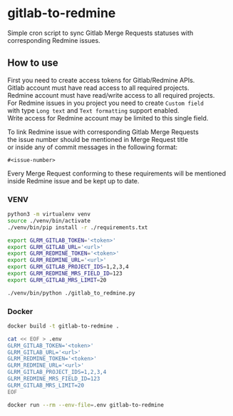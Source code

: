 # gitlab-to-redmine

Simple cron script to sync Gitlab Merge Requests statuses with corresponding Redmine issues.

## How to use

First you need to create access tokens for Gitlab/Redmine APIs.  
Gitlab account must have read access to all required projects.  
Redmine account must have read/write access to all required projects.  
For Redmine issues in you project you need to create `Custom field`  
with type `Long text` and `Text formatting` support enabled.  
Write access for Redmine account may be limited to this single field.  

To link Redmine issue with corresponding Gitlab Merge Requests  
the issue number should be mentioned in Merge Request title  
or inside any of commit messages in the following format:
```
#<issue-number>
```
Every Merge Request conforming to these requirements will be mentioned  
inside Redmine issue and be kept up to date.  

### VENV

```bash
python3 -m virtualenv venv
source ./venv/bin/activate
./venv/bin/pip install -r ./requirements.txt

export GLRM_GITLAB_TOKEN='<token>'
export GLRM_GITLAB_URL='<url>'
export GLRM_REDMINE_TOKEN='<token>'
export GLRM_REDMINE_URL='<url>'
export GLRM_GITLAB_PROJECT_IDS=1,2,3,4
export GLRM_REDMINE_MRS_FIELD_ID=123
export GLRM_GITLAB_MRS_LIMIT=20

./venv/bin/python ./gitlab_to_redmine.py
```

### Docker
```bash
docker build -t gitlab-to-redmine .

cat << EOF > .env
GLRM_GITLAB_TOKEN='<token>'
GLRM_GITLAB_URL='<url>'
GLRM_REDMINE_TOKEN='<token>'
GLRM_REDMINE_URL='<url>'
GLRM_GITLAB_PROJECT_IDS=1,2,3,4
GLRM_REDMINE_MRS_FIELD_ID=123
GLRM_GITLAB_MRS_LIMIT=20
EOF

docker run --rm --env-file=.env gitlab-to-redmine
```
